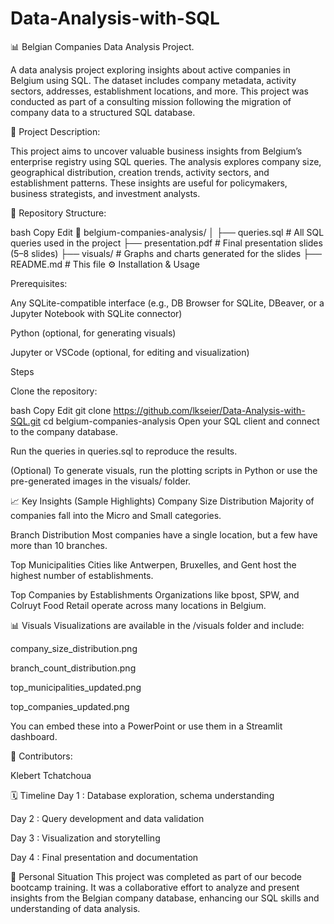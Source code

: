 # Data-Analysis-with-SQL

📊 Belgian Companies Data Analysis Project.

A data analysis project exploring insights about active companies in Belgium using SQL. The dataset includes company metadata, activity sectors, addresses, establishment locations, and more. This project was conducted as part of a consulting mission following the migration of company data to a structured SQL database.

🧠 Project Description:

This project aims to uncover valuable business insights from Belgium’s enterprise registry using SQL queries. The analysis explores company size, geographical distribution, creation trends, activity sectors, and establishment patterns. These insights are useful for policymakers, business strategists, and investment analysts.

📂 Repository Structure:

bash
Copy
Edit
📁 belgium-companies-analysis/
│
├── queries.sql               # All SQL queries used in the project
├── presentation.pdf          # Final presentation slides (5–8 slides)
├── visuals/                  # Graphs and charts generated for the slides
├── README.md                 # This file
⚙️ Installation & Usage

Prerequisites:

Any SQLite-compatible interface (e.g., DB Browser for SQLite, DBeaver, or a Jupyter Notebook with SQLite connector)

Python (optional, for generating visuals)

Jupyter or VSCode (optional, for editing and visualization)

Steps

Clone the repository:

bash
Copy
Edit
git clone https://github.com/lkseier/Data-Analysis-with-SQL.git
cd belgium-companies-analysis
Open your SQL client and connect to the company database.

Run the queries in queries.sql to reproduce the results.

(Optional) To generate visuals, run the plotting scripts in Python or use the pre-generated images in the visuals/ folder.

📈 Key Insights (Sample Highlights)
Company Size Distribution
Majority of companies fall into the Micro and Small categories.

Branch Distribution
Most companies have a single location, but a few have more than 10 branches.

Top Municipalities
Cities like Antwerpen, Bruxelles, and Gent host the highest number of establishments.

Top Companies by Establishments
Organizations like bpost, SPW, and Colruyt Food Retail operate across many locations in Belgium.

📊 Visuals
Visualizations are available in the /visuals folder and include:

company_size_distribution.png

branch_count_distribution.png

top_municipalities_updated.png

top_companies_updated.png

You can embed these into a PowerPoint or use them in a Streamlit dashboard.

👥 Contributors:

Klebert Tchatchoua

🗓️ Timeline
Day 1 : Database exploration, schema understanding

Day 2 : Query development and data validation

Day 3 : Visualization and storytelling

Day 4 : Final presentation and documentation

🙋 Personal Situation
This project was completed as part of our becode bootcamp training. It was a collaborative effort to analyze and present insights from the Belgian company database, enhancing our SQL skills and understanding of data analysis.